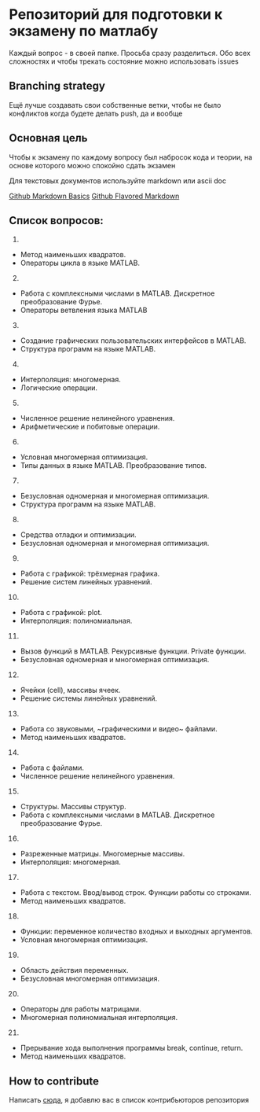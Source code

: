 # Репозиторий для подготовки к экзамену по матлабу

Каждый вопрос - в своей папке. 
Просьба сразу разделиться. Обо всех сложностях и чтобы трекать состояние можно использовать issues

## Branching strategy

Ещё лучше создавать свои собственные ветки, чтобы не было конфликтов когда будете делать push, да и вообще

## Основная цель 

Чтобы к экзамену по каждому вопросу был набросок кода и теории, на основе которого можно спокойно сдать экзамен

Для текстовых документов используйте markdown или ascii doc

[Github Markdown Basics](https://help.github.com/articles/markdown-basics/)
[Github Flavored Markdown](https://help.github.com/articles/github-flavored-markdown/)

## Список вопросов:

1.
  * Метод наименьших квадратов.
  * Операторы цикла в языке MATLAB.

2.
  * Работа с комплексными числами в MATLAB. Дискретное преобразование Фурье.
  * Операторы ветвления языка MATLAB

3.
  * Создание графических пользовательских интерфейсов в MATLAB.
  * Структура программ на языке MATLAB.

4.
  * Интерполяция: многомерная.
  * Логические операции.

5.
  * Численное решение нелинейного уравнения.
  * Арифметические и побитовые операции.

6.
  * Условная многомерная оптимизация.
  * Типы данных в языке MATLAB.  Преобразование типов.

7.
  * Безусловная одномерная и многомерная оптимизация.
  * Структура программ на языке MATLAB.

8.
  * Средства отладки и оптимизации.
  * Безусловная одномерная и многомерная оптимизация.

9.
  * Работа с графикой: трёхмерная графика.
  * Решение систем линейных уравнений.

10.
  * Работа с графикой: plot.
  * Интерполяция: полиномиальная.

11.
  * Вызов функций в MATLAB. Рекурсивные функции. Private функции.
  * Безусловная одномерная и многомерная оптимизация.

12.
  * Ячейки (cell), массивы ячеек.
  * Решение системы линейных уравнений.

13.
  * Работа со звуковыми, ~графическими и видео~ файлами.
  * Метод наименьших квадратов.

14.
  * Работа с файлами.
  * Численное решение нелинейного уравнения.

15.
  * Структуры. Массивы структур.
  * Работа с комплексными числами в MATLAB. Дискретное преобразование Фурье.

16.
  * Разреженные матрицы. Многомерные массивы.
  * Интерполяция: многомерная.

17.
  * Работа с текстом. Ввод/вывод строк. Функции работы со строками.
  * Метод наименьших квадратов.

18.
  * Функции: переменное количество входных и выходных аргументов.
  * Условная многомерная оптимизация.

19.
  * Область действия переменных.
  * Безусловная многомерная оптимизация.

20.
  * Операторы для работы матрицами.
  * Многомерная полиномиальная интерполяция.

21.
  * Прерывание хода выполнения программы break, continue, return.
  * Метод наименьших квадратов.

## How to contribute

Написать [сюда](http://vk.com/d_c_l_x_v_i), я добавлю вас в список контрибьюторов репозитория